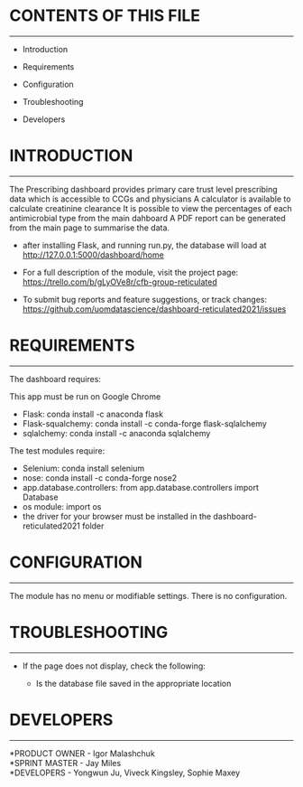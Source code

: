 # CONTENTS OF THIS FILE
---------------------

 * Introduction
 * Requirements
 * Configuration
 * Troubleshooting
 
 * Developers
 
# INTRODUCTION
------------

The Prescribing dashboard provides primary care trust level prescribing data which is accessible to CCGs and physicians
A calculator is available to calculate creatinine clearance
It is possible to view the percentages of each antimicrobial type from the main dahboard
A PDF report can be generated from the main page to summarise the data. 
 * after installing Flask, and running run.py, the database will load at http://127.0.0.1:5000/dashboard/home

 * For a full description of the module, visit the project page:
   https://trello.com/b/gLyOVe8r/cfb-group-reticulated

 * To submit bug reports and feature suggestions, or track changes:
   https://github.com/uomdatascience/dashboard-reticulated2021/issues
   
# REQUIREMENTS
------------

The dashboard requires:

This app must be run on Google Chrome

 * Flask: conda install -c anaconda flask
 * Flask-squalchemy: conda install -c conda-forge flask-sqlalchemy
 * sqlalchemy:  conda install -c anaconda sqlalchemy

 
The test modules require:
 * Selenium: conda install selenium
 * nose: conda install -c conda-forge nose2
 * app.database.controllers: from app.database.controllers import Database
 * os module: import os
 * the driver for your browser must be installed in the dashboard-reticulated2021 folder

 
# CONFIGURATION
-------------

The module has no menu or modifiable settings. There is no configuration. 

# TROUBLESHOOTING
---------------

 * If the page does not display, check the following:

   - Is the database file saved in the appropriate location
   

   
# DEVELOPERS
-----------

*PRODUCT OWNER - Igor Malashchuk<br>
*SPRINT MASTER - Jay Miles<br>
*DEVELOPERS - Yongwun Ju, Viveck Kingsley, Sophie Maxey<br>
